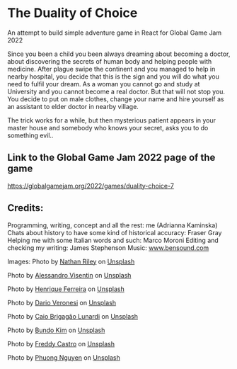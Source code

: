 # The Duality of Choice

An attempt to build simple adventure game in React for Global Game Jam 2022

Since you been a child you been always dreaming about becoming a doctor, about discovering the secrets of human body and helping people with medicine. After plague swipe the continent and you managed to help in nearby hospital, you decide that this is the sign and you will do what you need to fulfil your dream. As a woman you cannot go and study at University and you cannot become a real doctor. But that will not stop you. You decide to put on male clothes, change your name and hire yourself as an assistant to elder doctor in nearby village.

The trick works for a while, but then mysterious patient appears in your master house and somebody who knows your secret, asks you to do something evil..


## Link to the Global Game Jam 2022 page of the game
https://globalgamejam.org/2022/games/duality-choice-7


## Credits:
Programming, writing, concept and all the rest: me (Adrianna Kaminska)
Chats about history to have some kind of historical accuracy: Fraser Gray
Helping me with some Italian words and such: Marco Moroni
Editing and checking my writing: James Stephenson
Music: www.bensound.com

Images:
Photo by <a href="https://unsplash.com/@nrly?utm_source=unsplash&utm_medium=referral&utm_content=creditCopyText">Nathan Riley</a> on <a href="https://unsplash.com/?utm_source=unsplash&utm_medium=referral&utm_content=creditCopyText">Unsplash</a>

Photo by <a href="https://unsplash.com/@vise_a?utm_source=unsplash&utm_medium=referral&utm_content=creditCopyText">Alessandro Visentin</a> on <a href="https://unsplash.com/?utm_source=unsplash&utm_medium=referral&utm_content=creditCopyText">Unsplash</a>

Photo by <a href="https://unsplash.com/@rickpsd?utm_source=unsplash&utm_medium=referral&utm_content=creditCopyText">Henrique Ferreira</a> on <a href="https://unsplash.com/?utm_source=unsplash&utm_medium=referral&utm_content=creditCopyText">Unsplash</a>

Photo by <a href="https://unsplash.com/@dariovero_?utm_source=unsplash&utm_medium=referral&utm_content=creditCopyText">Dario Veronesi</a> on <a href="https://unsplash.com/?utm_source=unsplash&utm_medium=referral&utm_content=creditCopyText">Unsplash</a>

Photo by <a href="https://unsplash.com/@cblunardi?utm_source=unsplash&utm_medium=referral&utm_content=creditCopyText">Caio Brigagão Lunardi</a> on <a href="https://unsplash.com/photos/u8bB9Dht6fk?utm_source=unsplash&utm_medium=referral&utm_content=creditCopyText">Unsplash</a>
  

  Photo by <a href="https://unsplash.com/@bundo?utm_source=unsplash&utm_medium=referral&utm_content=creditCopyText">Bundo Kim</a> on <a href="https://unsplash.com/?utm_source=unsplash&utm_medium=referral&utm_content=creditCopyText">Unsplash</a>
  

  Photo by <a href="https://unsplash.com/@readysetfreddy?utm_source=unsplash&utm_medium=referral&utm_content=creditCopyText">Freddy Castro</a> on <a href="https://unsplash.com/s/photos/table?utm_source=unsplash&utm_medium=referral&utm_content=creditCopyText">Unsplash</a>
  
  Photo by <a href="https://unsplash.com/@np254?utm_source=unsplash&utm_medium=referral&utm_content=creditCopyText">Phuong Nguyen</a> on <a href="https://unsplash.com/s/photos/green-powder?utm_source=unsplash&utm_medium=referral&utm_content=creditCopyText">Unsplash</a>
  